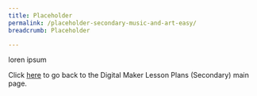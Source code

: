 ```yaml
---
title: Placeholder
permalink: /placeholder-secondary-music-and-art-easy/
breadcrumb: Placeholder

---
```



loren ipsum

Click [here](/in-schools/digital-maker/lesson-ideas-secondary/) to go back to the Digital Maker Lesson Plans (Secondary) main page.
